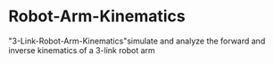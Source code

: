 # Robot-Arm-Kinematics
"3-Link-Robot-Arm-Kinematics"simulate and analyze the forward and inverse kinematics of a  3-link robot arm
